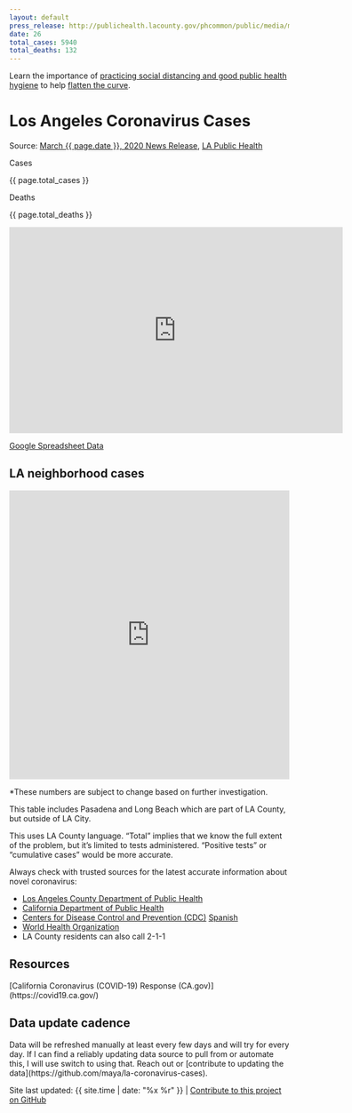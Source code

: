 ```yaml
---
layout: default
press_release: http://publichealth.lacounty.gov/phcommon/public/media/mediapubhpdetail.cfm?prid=2284
date: 26
total_cases: 5940
total_deaths: 132
---
```


<div class="padding-2 tablet:padding-x-4 bg-primary-dark">
  <p class="margin-0 font-sans-2xs text-white">Learn the importance of <a class="text-white" href="https://covid19.ca.gov/">practicing social distancing and good public health hygiene</a> to help <a class="text-white" href="https://www.flattenthecurve.com/">flatten the curve</a>.</p>
</div>
<div class="padding-2 tablet:padding-x-4">
  <h1 class="font-sans-3xl text-normal margin-bottom-0 margin-top-05">Los Angeles Coronavirus Cases</h1>
  <p>Source: <a class="usa-link" href="{{ page.press_release }}">March {{ page.date }}, 2020 News Release</a>, <a class="usa-link" href="http://www.publichealth.lacounty.gov/media/Coronavirus/">LA Public Health</a></p>

  <div class="display-block margin-y-3">
    <div class="display-inline-block">
      <p class="margin-y-0 font-sans-3xs text-ls-2 text-uppercase">Cases</p>
      <p class="font-sans-3xl text-bold margin-y-0 text-primary-dark">{{ page.total_cases }}</p>
    </div>
    <div class="display-inline-block margin-left-2">
      <p class="margin-y-0 font-sans-3xs text-ls-2 text-uppercase">Deaths</p>
      <p class="font-sans-3xl text-bold margin-y-0">{{ page.total_deaths }}</p>
    </div>
  </div>

  <iframe class="border-2px border-base-lighter" width="600" height="371" seamless frameborder="0" scrolling="no" src="https://docs.google.com/spreadsheets/d/e/2PACX-1vRcjzQb44BEhNlZU8oQxvh8VWjGcf5y8NOx53WvWo2bVaEGjmrynQwnN9FaJxl8yzDEXmzb5Emc1cM8/pubchart?oid=1931319394&amp;format=interactive"></iframe>
  <p class="font-sans-3xs">
    <a class="usa-link" href="https://docs.google.com/spreadsheets/d/1b72cOI-GFZkkp8jbdjTj9ZBkRCinCyCWHJh50Ud_yN4/edit?usp=sharing">Google Spreadsheet Data</a>
  </p>

<h2 class="margin-top-4 margin-bottom-2">LA neighborhood cases</h2>
<div class="maxw-tablet">
<iframe width="100%" height="520" frameborder="0" src="https://mbenari.carto.com/builder/0bfef6d9-97eb-484d-bf88-412aa82b904e/embed" allowfullscreen webkitallowfullscreen mozallowfullscreen oallowfullscreen msallowfullscreen></iframe>
</div>

<!-- <style type="text/css">
  .table-sorted {display: none;}
  .toggle-me.active + .table-unsorted {display: none;}
  .active.table-sorted {display: block;}
</style>

<div class="clearfix margin-top-4"></div>
<button class="toggle-me usa-button margin-top-4">Sort table</button>
{% assign case = site.data.cases.by_city %}
<table class="usa-table table-unsorted">
  <caption>By City</caption>
  <thead>
    <tr>
      <th scope="col">City</th>
      <th scope="col">Cases</th>
    </tr>
  </thead>
  <tbody>
    {% for item in case %}
    <tr>
      <th scope="row">{{ item.city }}</th>
      <td>{{ item.number }}</td>
    </tr>
    {% endfor %}
  </tbody>
</table>

{% assign case = site.data.cases.by_city | sort: 'number' | reverse %}
<table class="usa-table table-sorted">
  <caption>By City</caption>
  <thead>
    <tr>
      <th scope="col">City</th>
      <th scope="col">Cases</th>
    </tr>
  </thead>
  <tbody>
    {% for item in case %}
    <tr>
      <th scope="row">{{ item.city }}</th>
      <td>{{ item.number }}</td>
    </tr>
    {% endfor %}
  </tbody>
</table> -->

<div class="usa-prose" markdown="1">
  <p class="font-sans-2xs">*These numbers are subject to change based on further investigation.</p>
  <p class="font-sans-2xs">This table includes Pasadena and Long Beach which are part of LA County, but outside of LA City.</p>
  <p class="font-sans-2xs">This uses LA County language. “Total” implies that we know the full extent of the problem, but it’s limited to tests administered. “Positive tests” or “cumulative cases” would be more accurate.</p>

Always check with trusted sources for the latest accurate information about novel coronavirus:
- [Los Angeles County Department of Public Health](http://publichealth.lacounty.gov/media/Coronavirus/)
- [California Department of Public Health](https://cdph.ca.gov/Programs/CID/DCDC/Pages/Immunization/ncov2019.aspx)
- [Centers for Disease Control and Prevention (CDC)](https://cdc.gov/coronavirus/2019-ncov/index.html)  [Spanish](https://cdc.gov/coronavirus/2019-ncov/index-sp.html)
- [World Health Organization](https://who.int/health-topics/coronavirus)
- LA County residents can also call 2-1-1
</div>

<h2 class="font-sans-lg margin-top-4 margin-bottom-2">Resources</h2>
<div class="usa-prose" markdown="1">
[California Coronavirus (COVID-19) Response (CA.gov)](https://covid19.ca.gov/)
</div>

<h2 class="font-sans-lg margin-top-4 margin-bottom-2">Data update cadence</h2>
<div class="usa-prose" markdown="1">
Data will be refreshed manually at least every few days and will try for every day. If I can find a reliably updating data source to pull from or automate this, I will use switch to using that. Reach out or [contribute to updating the data](https://github.com/maya/la-coronavirus-cases).
</div>
  <p class="font-sans-2xs margin-top-4 margin-bottom-0">Site last updated: <span class="font-mono-2xs">{{ site.time | date: "%x %r" }}</span> <span class="margin-x-1">|</span> <a class="usa-link" href="https://github.com/maya/la-coronavirus-cases">Contribute to this project on GitHub</a></p>
</div>


<script type="text/javascript">
var el = document.querySelector('.toggle-me');
var table = document.querySelector('.table-sorted');

el.onclick = function() {
  el.classList.toggle('active');
  table.classList.toggle('active');
}
</script>
